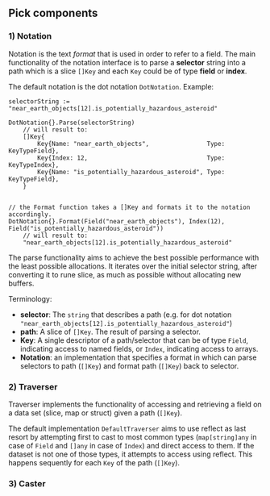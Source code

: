 ## Pick components

### 1) Notation
Notation is the text _format_ that is used in order to refer to a field. The main functionality of the notation interface is to parse a **selector** string into a path which is a slice `[]Key` and each `Key` could be of type **field** or **index**.

The default notation is the dot notation `DotNotation`. Example:

```golang
selectorString := "near_earth_objects[12].is_potentially_hazardous_asteroid"

DotNotation{}.Parse(selectorString)
    // will result to:
    []Key{
        Key{Name: "near_earth_objects",                Type: KeyTypeField},
        Key{Index: 12,                                 Type: KeyTypeIndex},
        Key{Name: "is_potentially_hazardous_asteroid", Type: KeyTypeField},
    }


// the Format function takes a []Key and formats it to the notation accordingly.
DotNotation{}.Format(Field("near_earth_objects"), Index(12), Field("is_potentially_hazardous_asteroid"))
    // will result to:
    "near_earth_objects[12].is_potentially_hazardous_asteroid"
```
The parse functionality aims to achieve the best possible performance with the least possible allocations. It iterates over the initial selector string, after converting it to rune slice, as much as possible without allocating new buffers.

Terminology:
  * **selector**: The `string` that describes a path (e.g. for dot notation `"near_earth_objects[12].is_potentially_hazardous_asteroid"`)
  * **path**: A slice of `[]Key`. The result of parsing a selector.
  * **Key**: A single descriptor of a path/selector that can be of type `Field`, indicating access to named fields, or `Index`, indicating access to arrays.
  * **Notation**: an implementation that specifies a format in which can parse selectors to path (`[]Key`) and format path (`[]Key`) back to selector.


### 2) Traverser
Traverser implements the functionality of accessing and retrieving a field on a data set (slice, map or struct) given a path (`[]Key`).

The default implementation `DefaultTraverser` aims to use reflect as last resort by attempting first to cast to most common types (`map[string]any` in case of `Field` and `[]any` in case of `Index`) and direct access to them. If the dataset is not one of those types, it attempts to access using reflect. This happens sequently for each `Key` of the path (`[]Key`).


### 3) Caster

